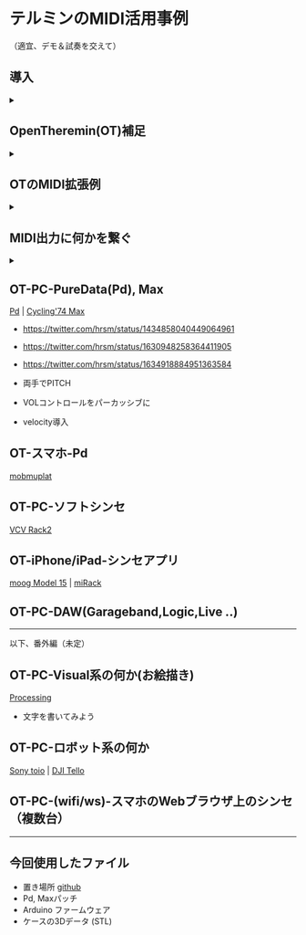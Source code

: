 # テルミンのMIDI活用事例

（適宜、デモ＆試奏を交えて）

## 導入
<details>
<summary></summary>

- 動機：John Cageのテルミン奏者dis
- 狙い：音色やエフェクトのコントロール、音以外も含めた多様な表現のために
- CV出力、MIDI出力を備えたテルミン（メジャーなもの）
<details>
<summary>table</summary>

||model|CV out|MIDI out|
|--|--|--|--|
|moog|Claravox Centennial|O  (Pitch,Vol)|O|
|moog|Theremini|O  (Pitch *or*  Vol)|O|
|moog|Ehterwave (new, Plus)|O   (Pitch,Vol,Gate)|-|
|GaudiLabs|OpenTheremin|O  (Pitch,Vol)|△|
</details>

---

</details>

## OpenTheremin(OT)補足
<details>
<summary></summary>

- Etherwaveの波形取込み＆差し替え
- https://twitter.com/hrsm/status/1635980539391016960
- https://twitter.com/hrsm/status/1634918884951363584
- CV出力に何かを繋ぐ
[KORG NTS-2](https://www.korg.com/jp/products/dj/nts_2/) | 
[Bastle KASTLE](https://umbrella-company.jp/bastl-instruments-kastle-v1.5.html) | 
[LittleBits SynthKit](https://www.littlebits-jp.com/synth-kit)
</details>

## OTのMIDI拡張例
<details>
<summary></summary>

- MIDIインタフェース基板追加 
[Seeed Studio XIAO RP2040](https://www.switch-science.com/products/7634)
- ケースの3Dプリント 
[STL](https://github.com/nomargin/opentheremin-synth/blob/main/case/OTv4midi-case4.stl) | 材料=Resin A1 Pro, エコノミーナイロン | [発注](https://make.dmm.com/mypage/orders/)
- https://twitter.com/hrsm/status/1657014608954290177
- ファームウェア入れ替え

- https://twitter.com/hrsm/status/1635315290937638914
- 
</details>


## MIDI出力に何かを繋ぐ
<details>
<summary></summary>

- MIDIメッセージ、PITCH/VOLUMEデータのアサイン
- その他のパラメータ追加
- 演奏中のパラメータ変更 gamepad | smartRing
</details>

## OT-PC-PureData(Pd), Max
[Pd](https://puredata.info/downloads/pure-data) | 
[Cycling'74 Max](https://cycling74.com/products/max)

- https://twitter.com/hrsm/status/1434858040449064961
- https://twitter.com/hrsm/status/1630948258364411905
- https://twitter.com/hrsm/status/1634918884951363584

- 両手でPITCH
- VOLコントロールをパーカッシブに
- velocity導入


## OT-スマホ-Pd
[mobmuplat](https://danieliglesia.com/mobmuplat/)

## OT-PC-ソフトシンセ
[VCV Rack2](https://vcvrack.com/Rack)

## OT-iPhone/iPad-シンセアプリ
[moog Model 15](https://apps.apple.com/jp/app/model-15-modular-synthesizer/id1041465860) | 
[miRack](https://mirack.app/)

## OT-PC-DAW(Garageband,Logic,Live ..)

*** 
以下、番外編（未定）

## OT-PC-Visual系の何か(お絵描き)
[Processing](https://processing.org/)
- 文字を書いてみよう

## OT-PC-ロボット系の何か
[Sony toio](https://toio.io/programming/#28) | 
[DJI Tello](https://www.ryzerobotics.com/jp/tello-edu)

## OT-PC-(wifi/ws)-スマホのWebブラウザ上のシンセ（複数台）

***

## 今回使用したファイル
- 置き場所 [github](https://github.com/nomargin/opentheremin-synth)
- Pd, Maxパッチ
- Arduino ファームウェア
- ケースの3Dデータ (STL)


